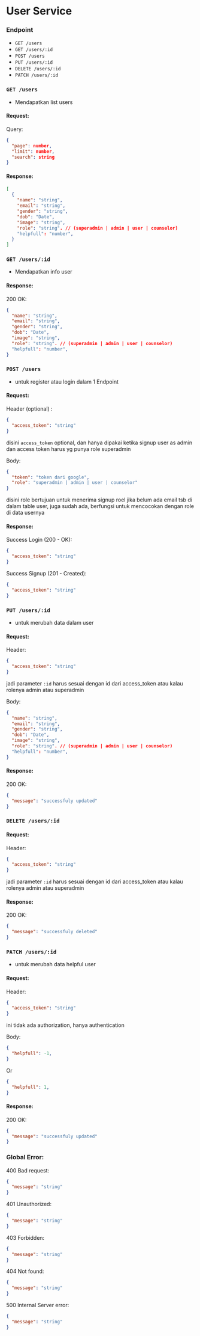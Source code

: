 # User Service

### Endpoint
- `GET /users`
- `GET /users/:id`
- `POST /users`
- `PUT /users/:id`
- `DELETE /users/:id`
- `PATCH /users/:id`


### `GET /users`
- Mendapatkan list users
#### Request:
Query:
```json
{
  "page": number,
  "limit": number,
  "search": string
}
```

#### Response:
```json
[
  {
    "name": "string",
    "email": "string",
    "gender": "string",
    "dob": "Date",
    "image": "string",
    "role": "string". // (superadmin | admin | user | counselor)
    "helpfull": "number",
  }
]
```

### `GET /users/:id`
- Mendapatkan info user

#### Response:
200 OK:
```json
{
  "name": "string",
  "email": "string",
  "gender": "string",
  "dob": "Date",
  "image": "string",
  "role": "string". // (superadmin | admin | user | counselor)
  "helpfull": "number",
}
```



### `POST /users`
- untuk register atau login dalam 1 Endpoint

#### Request:
Header (optional) :
```json
{
  "access_token": "string"
}
```
disini `access_token` optional, dan hanya dipakai ketika signup user as admin dan access token harus yg punya role superadmin

Body: 
```json
{
  "token": "token dari google",
  "role": "superadmin | admin | user | counselor"
}
```
disini role bertujuan untuk menerima signup roel jika belum ada email tsb di dalam table user, juga sudah ada, berfungsi untuk mencocokan dengan role di data usernya

#### Response:
Success Login (200 - OK):
```json
{
  "access_token": "string"
}
```
Success Signup (201 - Created):
```json
{
  "access_token": "string"
}
```


### `PUT /users/:id`
- untuk merubah data dalam user
#### Request:
Header: 
```json
{
  "access_token": "string"
}
```
jadi parameter `:id` harus sesuai dengan id dari access_token atau kalau rolenya admin atau superadmin

Body: 
```json
{
  "name": "string",
  "email": "string",
  "gender": "string",
  "dob": "Date",
  "image": "string",
  "role": "string". // (superadmin | admin | user | counselor)
  "helpfull": "number",
}
```

#### Response:
200 OK:
```json
{
  "message": "successfuly updated"
}
```


### `DELETE /users/:id`
#### Request:
Header: 
```json
{
  "access_token": "string"
}
```
jadi parameter `:id` harus sesuai dengan id dari access_token atau kalau rolenya admin atau superadmin


#### Response:
200 OK:
```json
{
  "message": "successfuly deleted"
}
```

### `PATCH /users/:id`
- untuk merubah data helpful user
#### Request:
Header: 
```json
{
  "access_token": "string"
}
```
ini tidak ada authorization, hanya authentication

Body: 
```json
{
  "helpfull": -1,
}
```
Or
```json
{
  "helpfull": 1,
}
```

#### Response:
200 OK:
```json
{
  "message": "successfuly updated"
}
```

### Global Error:

400 Bad request:
```json
{
  "message": "string"
}
```

401 Unauthorized:
```json
{
  "message": "string"
}
```

403 Forbidden:
```json
{
  "message": "string"
}
```

404 Not found:
```json
{
  "message": "string"
}
```

500 Internal Server error:
```json
{
  "message": "string"
}
```
